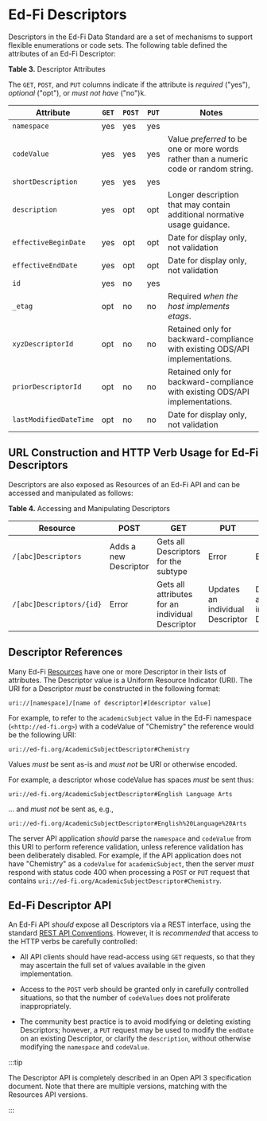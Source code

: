 # Ed-Fi Descriptors

Descriptors in the Ed-Fi Data Standard are a set of mechanisms to support
flexible enumerations or code sets. The following table defined the attributes
of an Ed-Fi Descriptor:

**Table 3.** Descriptor Attributes

The `GET`, `POST`, and `PUT` columns indicate if the attribute is _required_
("yes"), _optional_ ("opt"), or _must not have_ ("no")k.

| Attribute | `GET` | `POST` | `PUT` | Notes |
| --- | --- | --- | --- | --- |
| `namespace` | yes | yes | yes |     |
| `codeValue` | yes | yes | yes | Value _preferred_ to be one or more words rather than a numeric code or random string. |
| `shortDescription` | yes | yes | yes |     |
| `description` | yes | opt | opt | Longer description that may contain additional normative usage guidance. |
| `effectiveBeginDate` | yes | opt | opt | Date for display only, not validation |
| `effectiveEndDate` | yes | opt | opt | Date for display only, not validation |
| `id` | yes | no  | yes |     |
| `_etag` | opt | no  | no  | Required _when the host implements etags_. |
| `xyzDescriptorId` | opt | no  | no  | Retained only for backward-compliance with existing ODS/API implementations. |
| `priorDescriptorId` | opt | no  | no  | Retained only for backward-compliance with existing ODS/API implementations. |
| `lastModifiedDateTime` | opt | no  | no  | Date for display only, not validation |

## URL Construction and HTTP Verb Usage for Ed-Fi Descriptors

Descriptors are also exposed as Resources of an Ed-Fi API and can be accessed
and manipulated as follows:

**Table 4.** Accessing and Manipulating Descriptors

| Resource | POST | GET | PUT | DELETE |
| --- | --- | --- | --- | --- |
| `/[abc]Descriptors` | Adds a new Descriptor | Gets all Descriptors for the subtype | Error | Error |
| `/[abc]Descriptors/{id}` | Error | Gets all attributes for an individual Descriptor | Updates an individual Descriptor | Deletes an individual Descriptor |

## Descriptor References

Many Ed-Fi [Resources](./resources/readme.md) have one or more
Descriptor in their lists of attributes. The Descriptor value is a Uniform
Resource Indicator (URI). The URI for a Descriptor _must_ be constructed in the
following format:

```text
uri://[namespace]/[name of descriptor]#[descriptor value]
```

For example, to refer to the `academicSubject` value in the Ed-Fi namespace
(`<http://ed-fi.org>`) with a codeValue of "Chemistry" the reference would be the
following URI:

```text
uri://ed-fi.org/AcademicSubjectDescriptor#Chemistry
```

Values _must_ be sent as-is and _must not_ be URI or otherwise encoded.

For example, a descriptor whose codeValue has spaces _must_ be sent thus:

```text
uri://ed-fi.org/AcademicSubjectDescriptor#English Language Arts
```

... and _must not_ be sent as, e.g.,

```text
uri://ed-fi.org/AcademicSubjectDescriptor#English%20Language%20Arts
```

The server API application _should_ parse the `namespace` and `codeValue` from
this URI to perform reference validation, unless reference validation has been
deliberately disabled. For example, if the API application does not have
"Chemistry" as a `codeValue` for `academicSubject`, then the server _must_
respond with status code 400 when processing a `POST` or `PUT` request that
contains `uri://ed-fi.org/AcademicSubjectDescriptor#Chemistry`.

## Ed-Fi Descriptor API

An Ed-Fi API _should_ expose all Descriptors via a REST interface, using the
standard [REST API
Conventions](./rest-api-conventions/readme.md). However, it is
_recommended_ that access to the HTTP verbs be carefully controlled:

* All API clients should have read-access using `GET` requests, so that they
    may ascertain the full set of values available in the given implementation.

* Access to the `POST` verb should be granted only in carefully controlled
    situations, so that the number of `codeValues` does not proliferate
    inappropriately.

* The community best practice is to avoid modifying or deleting existing
    Descriptors; however, a `PUT` request may be used to modify the `endDate` on
    an existing Descriptor, or clarify the `description`, without otherwise
    modifying the `namespace` and `codeValue`.

:::tip

The Descriptor API is completely described in an Open API 3
specification document. Note that there are multiple versions, matching with
the Resources API versions.

:::
